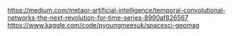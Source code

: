 https://medium.com/metaor-artificial-intelligence/temporal-convolutional-networks-the-next-revolution-for-time-series-8990af826567
https://www.kaggle.com/code/pyoungmeesuk/spacesci-geomag

